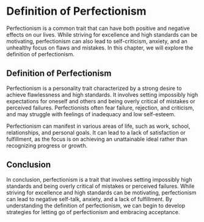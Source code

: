 # Definition of Perfectionism

Perfectionism is a common trait that can have both positive and negative effects on our lives. While striving for excellence and high standards can be motivating, perfectionism can also lead to self-criticism, anxiety, and an unhealthy focus on flaws and mistakes. In this chapter, we will explore the definition of perfectionism.

Definition of Perfectionism
---------------------------

Perfectionism is a personality trait characterized by a strong desire to achieve flawlessness and high standards. It involves setting impossibly high expectations for oneself and others and being overly critical of mistakes or perceived failures. Perfectionists often fear failure, rejection, and criticism, and may struggle with feelings of inadequacy and low self-esteem.

Perfectionism can manifest in various areas of life, such as work, school, relationships, and personal goals. It can lead to a lack of satisfaction or fulfillment, as the focus is on achieving an unattainable ideal rather than recognizing progress or growth.

Conclusion
----------

In conclusion, perfectionism is a trait that involves setting impossibly high standards and being overly critical of mistakes or perceived failures. While striving for excellence and high standards can be motivating, perfectionism can lead to negative self-talk, anxiety, and a lack of fulfillment. By understanding the definition of perfectionism, we can begin to develop strategies for letting go of perfectionism and embracing acceptance.
